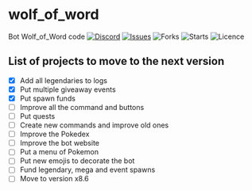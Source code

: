 # wolf_of_word
Bot Wolf_of_Word code
[![Discord](https://img.shields.io/discord/878225376319516732?logo=discord&style=flag)](https://discord.gg/Bae9rVuddV)
[![Issues](https://img.shields.io/github/issues/PenguinKingdom/wolf_of_word)](https://github.com/PenguinKingdom/wolf_of_word/issues/)
![Forks](https://img.shields.io/github/forks/PenguinKingdom/wolf_of_word)
![Starts](https://img.shields.io/github/stars/PenguinKingdom/wolf_of_word)
![Licence](https://img.shields.io/github/license/PenguinKingdom/wolf_of_word)

## List of projects to move to the next version
- [X] Add all legendaries to logs
- [X] Put multiple giveaway events
- [X] Put spawn funds
- [ ] Improve all the command and buttons
- [ ] Put quests
- [ ] Create new commands and improve old ones
- [ ] Improve the Pokedex
- [ ] Improve the bot website
- [ ] Put a menu of Pokemon
- [ ] Put new emojis to decorate the bot
- [ ] Fund legendary, mega and event spawns
- [ ] Move to version x8.6
